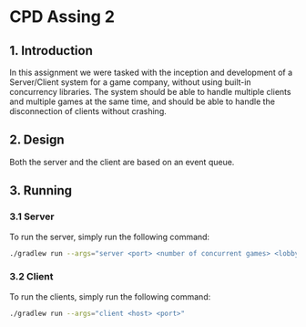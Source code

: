# CPD Assing 2

## 1. Introduction

In this assignment we were tasked with the inception and development of a Server/Client system for a game company, without using built-in concurrency libraries. The system should be able to handle multiple clients and multiple games at the same time, and should be able to handle the disconnection of clients without crashing.

## 2. Design

Both the server and the client are based on an event queue.

## 3. Running

### 3.1 Server

To run the server, simply run the following command:

```bash
./gradlew run --args="server <port> <number of concurrent games> <lobby size> <user queue (normal|ranked)>"
```

### 3.2 Client

To run the clients, simply run the following command:

```bash
./gradlew run --args="client <host> <port>"
```
